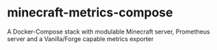 # minecraft-metrics-compose
A Docker-Compose stack with modulable Minecraft server, Prometheus server and a Vanilla/Forge capable metrics exporter
